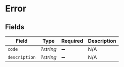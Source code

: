 # Error


## Fields

| Field              | Type               | Required           | Description        |
| ------------------ | ------------------ | ------------------ | ------------------ |
| `code`             | *?string*          | :heavy_minus_sign: | N/A                |
| `description`      | *?string*          | :heavy_minus_sign: | N/A                |